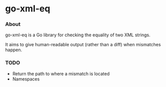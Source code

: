 # go-xml-eq


### About

go-xml-eq is a Go library for checking the equality of two XML strings.

It aims to give human-readable output (rather than a diff) when mismatches happen.


### TODO

* Return the path to where a mismatch is located
* Namespaces
